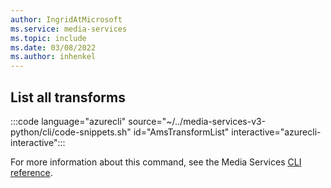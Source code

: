 ```yaml
---
author: IngridAtMicrosoft
ms.service: media-services 
ms.topic: include
ms.date: 03/08/2022
ms.author: inhenkel
---
```


<!--List all the transforms of an Azure Media Services account.-->

## List all transforms

:::code language="azurecli" source="~/../media-services-v3-python/cli/code-snippets.sh" id="AmsTransformList" interactive="azurecli-interactive":::

For more information about this command, see the Media Services [CLI reference](/cli/azure/ams/transform?view=azure-cli-latest#az-ams-transform-list).
